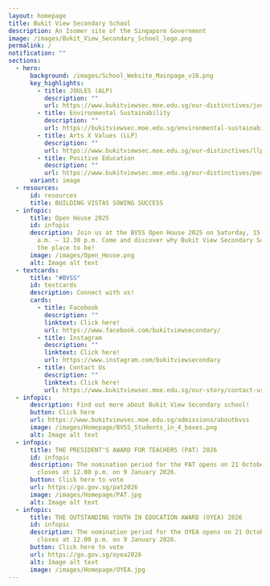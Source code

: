 ```yaml
---
layout: homepage
title: Bukit View Secondary School
description: An Isomer site of the Singapore Government
image: /images/Bukit_View_Secondary_School_logo.png
permalink: /
notification: ""
sections:
  - hero:
      background: /images/School_Website_Mainpage_v16.png
      key_highlights:
        - title: JOULES (ALP)
          description: ""
          url: https://www.bukitviewsec.moe.edu.sg/our-distinctives/joules-alp/
        - title: Environmental Sustainability
          description: ""
          url: https://bukitviewsec.moe.edu.sg/environmental-sustainability/
        - title: Arts X Values (LLP)
          description: ""
          url: https://www.bukitviewsec.moe.edu.sg/our-distinctives/llp/
        - title: Positive Education
          description: ""
          url: https://www.bukitviewsec.moe.edu.sg/our-distinctives/pos-education/
      variant: image
  - resources:
      id: resources
      title: BUILDING VISTAS SOWING SUCCESS
  - infopic:
      title: Open House 2025
      id: infopic
      description: Join us at the BVSS Open House 2025 on Saturday, 15 November, 8.30
        a.m. – 12.30 p.m. Come and discover why Bukit View Secondary School is
        the place to be!
      image: /images/Open_House.png
      alt: Image alt text
  - textcards:
      title: "#BVSS"
      id: textcards
      description: Connect with us!
      cards:
        - title: Facebook
          description: ""
          linktext: Click here!
          url: https://www.facebook.com/bukitviewsecondary/
        - title: Instagram
          description: ""
          linktext: Click here!
          url: https://www.instagram.com/bukitviewsecondary
        - title: Contact Us
          description: ""
          linktext: Click here!
          url: https://www.bukitviewsec.moe.edu.sg/our-story/contact-us/
  - infopic:
      description: Find out more about Bukit View Secondary school!
      button: Click here
      url: https://www.bukitviewsec.moe.edu.sg/admissions/aboutbvss
      image: /images/Homepage/BVSS_Students_in_4_boxes.png
      alt: Image alt text
  - infopic:
      title: THE PRESIDENT'S AWARD FOR TEACHERS (PAT) 2026
      id: infopic
      description: The nomination period for the PAT opens on 21 October 2025 and
        closes at 12.00 p.m. on 9 January 2026.
      button: Click here to vote
      url: https://go.gov.sg/pat2026
      image: /images/Homepage/PAT.jpg
      alt: Image alt text
  - infopic:
      title: THE OUTSTANDING YOUTH IN EDUCATION AWARD (OYEA) 2026
      id: infopic
      description: The nomination period for the OYEA opens on 21 October 2025 and
        closes at 12.00 p.m. on 9 January 2026.
      button: Click here to vote
      url: https://go.gov.sg/oyea2026
      alt: Image alt text
      image: /images/Homepage/OYEA.jpg
---
```

